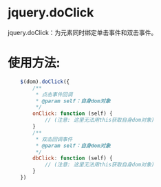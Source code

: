 # jquery.doClick
jquery.doClick：为元素同时绑定单击事件和双击事件。

# 使用方法:
```javascript
    $(dom).doClick({
        /**
         * 点击事件回调
         * @param self：自身dom对象 
         */
        onClick: function (self) {
            // (注意: 这里无法用this获取自身dom对象)
        }
        /**
         * 双击回调事件
         * @param self：自身dom对象 
         */
        dbClick: function (self) {
            // (注意: 这里无法用this获取自身dom对象)
        }
    })
```

